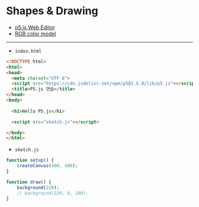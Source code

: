 # Shapes & Drawing

- [p5.js Web Editor](https://editor.p5js.org/)
- [RGB color model](https://en.wikipedia.org/wiki/RGB_color_model)

---

- `index.html`

```html
<!DOCTYPE html>
<html>
<head>
  <meta charset="UTF-8">
  <script src="https://cdn.jsdelivr.net/npm/p5@1.5.0/lib/p5.js"></script>
  <title>P5.js 연습</title>
</head>
<body>
  
  <h1>Hello P5.js</h1>

  <script src="sketch.js"></script>

</body>
</html>
```


- `sketch.js`

```javascript
function setup() {
    createCanvas(400, 400);
}

function draw() {
    background(220);
    // background(220, 0, 100);
}
```
